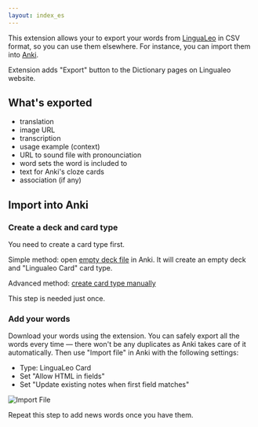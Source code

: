 ```yaml
---
layout: index_es
---
```


This extension allows your to export your words from [LinguaLeo](http://lingualeo.com/) in CSV format, so you can use them elsewhere. For instance, you can import them into [Anki](http://ankisrs.net/).

Extension adds "Export" button to the Dictionary pages on Lingualeo website.

## What's exported

- translation
- image URL
- transcription
- usage example (context)
- URL to sound file with pronounciation
- word sets the word is included to
- text for Anki's cloze cards
- association (if any)

## Import into Anki

### Create a deck and card type

You need to create a card type first.

Simple method: open [empty deck file](../LingualeoWords.apkg) in Anki. It will create an empty deck and "Lingualeo Card" card type.

Advanced method: [create card type manually](card-template)

This step is needed just once.

### Add your words

Download your words using the extension. You can safely export all the words every time — there won't be any duplicates as Anki takes care of it automatically. 
Then use "Import file" in Anki with the following settings:

- Type: LinguaLeo Card
- Set "Allow HTML in fields"
- Set "Update existing notes when first field matches"

![Import File](/anki-leo/img/import.png)

Repeat this step to add news words once you have them.
